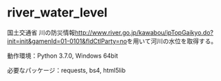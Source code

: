 # river_water_level
国土交通省 川の防災情報<http://www.river.go.jp/kawabou/ipTopGaikyo.do?init=init&gamenId=01-0101&fldCtlParty=no>を用いて河川の水位を取得する。

動作環境：Python 3.7.0, Windows 64bit

必要なパッケージ：requests, bs4, html5lib
